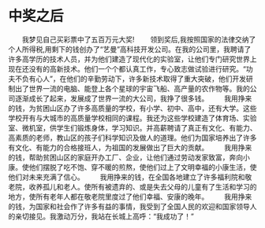 # 中奖之后
　　我梦见自己买彩票中了五百万元大奖! 
　　领到奖后,我按照国家的法律交纳了个人所得税,用剩下的钱创办了“艺曼”高科技开发公司。在我的公司里，我聘请了许多高学历的技术人员，并为他们建造了现代化的实验室，让他们专门研究世界上现在还没有的高新技术。他们一个个都认真工作，专心致志做试验进行研究。“功夫不负有心人”，在他们的辛勤劳动下，许多新技术取得了重大突破，他们开发研制出了世界一流的电脑、能登上各个星球的宇宙飞船、高产量的农作物等。我的公司逐渐成长了起来，发展成了世界一流的大公司，我挣了很多钱。 
　　我用挣来的钱，为贫困山区办了许多高质量的学校，有小学、初中、高中，还有大学。这些学校开有与大城市的高质量学校相同的课程。我还为这些学校建造了体育场、实验室、微机室，供学生们锻炼身体，学习知识。并高薪聘请了真正有文化、有能力、高素质的老师，教山区的孩子们科学知识及做人的道理。他们为国家培养出了许多有文化、有能力的合格接班人，为祖国的发展做出了巨大的贡献。 
　　我用挣来的钱，帮助贫困山区的家庭开办工厂、企业，让他们通过劳动发家致富，奔向小康。使他们摆脱了吃不饱、穿不暖的煎熬，使他们过上了文明幸福的小康生活，使他们对未来充满了信心。 
　　我用挣来的钱，在全国各地建立了许多福利院和敬老院，收养孤儿和老人。使所有被遗弃的、或是失去父母的儿童有了生活和学习的地方，使所有老年人都在敬老院里度过了他们幸福、安康的晚年。 
　　我用挣来的钱，为国家和社会作了许多有益的事情，我受到了全国人民的欢迎和国家领导人的亲切接见。我激动万分，我站在长城上高呼：“我成功了！”
 